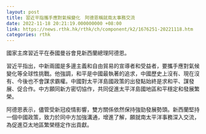 ```yaml
---
layout: post
title: 習近平指攜手應對氣候變化　阿德恩稱就南太事務交流
date: 2022-11-18 20:21:19.000000000 +08:00
link: https://news.rthk.hk/rthk/ch/component/k2/1676251-20221118.htm
categories: rthk
---
```


國家主席習近平在泰國曼谷會見新西蘭總理阿德恩。

習近平指出，中新兩國是多邊主義和自由貿易的宣導者和受益者，要攜手應對氣候變化等全球性挑戰。他強調，和平是中國最執著的追求，中國歷史上沒有、現在沒有、今後也不會謀求霸權。中國對太平洋島國政策的出發點始終是求和平、謀發展、促合作。中方願同新方密切協作，共同促進太平洋島國地區和平穩定和發展繁榮。

阿德恩表示，儘管受新冠疫情影響，雙方關係依然保持強勁發展勢頭。新西蘭堅持一個中國政策，致力於同中方加強溝通，增進了解，願就南太平洋事務深入交流，為促進亞太地區繁榮穩定作出貢獻。
